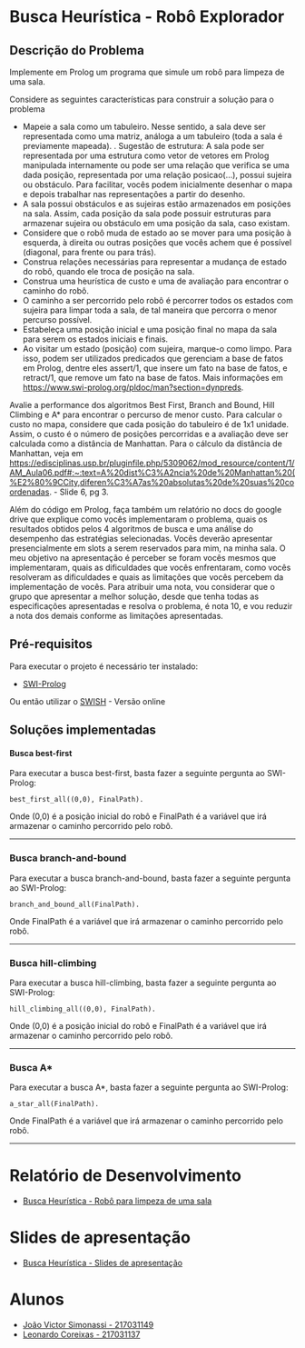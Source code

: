 # Busca Heurística - Robô Explorador


## Descrição do Problema

Implemente em Prolog um programa que simule um robô para limpeza de uma sala. 

Considere as seguintes características para construir a solução para o problema

- Mapeie a sala como um tabuleiro. Nesse sentido, a sala deve ser representada como uma matriz, análoga a um tabuleiro (toda a sala é previamente mapeada).
     . Sugestão de estrutura: A sala pode ser representada por uma estrutura como vetor de vetores em Prolog manipulada internamente ou pode ser uma relação que verifica se uma dada posição, representada por uma relação posicao(...), possui sujeira ou obstáculo. Para facilitar, vocês podem inicialmente desenhar o mapa e depois trabalhar nas representações a partir do desenho.
- A sala possui obstáculos e as sujeiras estão armazenados em posições na sala. Assim, cada posição da sala pode possuir estruturas para armazenar sujeira ou obstáculo em uma posição da sala, caso existam. 
- Considere que o robô muda de estado ao se mover para uma posição à esquerda, à direita ou outras posições que vocês achem que é possível (diagonal, para frente ou para trás).
- Construa relações necessárias para representar a mudança de estado do robô, quando ele troca de posição na sala. 
- Construa uma heurística de custo e uma de avaliação para encontrar o caminho do robô. 
- O caminho a ser percorrido pelo robô é percorrer todos os estados com sujeira para limpar toda a sala, de tal maneira que percorra o menor percurso possível. 
- Estabeleça uma posição inicial e uma posição final no mapa da sala para serem os estados iniciais e finais. 
- Ao visitar um estado (posição) com sujeira, marque-o como limpo. Para isso, podem ser utilizados predicados que gerenciam a base de fatos em Prolog, dentre eles assert/1, que insere um fato na base de fatos, e retract/1, que remove um fato na base de fatos. Mais informações em https://www.swi-prolog.org/pldoc/man?section=dynpreds.

Avalie a performance dos algoritmos Best First, Branch and Bound, Hill Climbing e A* para encontrar o percurso de menor custo. Para calcular o custo no mapa, considere que cada posição do tabuleiro é de 1x1 unidade. Assim, o custo é o número de posições percorridas e a avaliação deve ser calculada como a distância de Manhattan. Para o cálculo da distância de Manhattan, veja em https://edisciplinas.usp.br/pluginfile.php/5309062/mod_resource/content/1/AM_Aula06.pdf#:~:text=A%20dist%C3%A2ncia%20de%20Manhattan%20(%E2%80%9CCity,diferen%C3%A7as%20absolutas%20de%20suas%20coordenadas. - Slide 6, pg 3.

Além do código em Prolog, faça também um relatório no docs do google drive que explique como vocês implementaram o problema, quais os resultados obtidos pelos 4 algoritmos de busca e uma análise do desempenho das estratégias selecionadas. Vocês deverão apresentar presencialmente em slots a serem reservados para mim, na minha sala. O meu objetivo na apresentação é perceber se foram vocês mesmos que implementaram, quais as dificuldades que vocês enfrentaram, como vocês resolveram as dificuldades e quais as limitações que vocês percebem da implementação de vocês. Para atribuir uma nota, vou considerar que o grupo que apresentar a melhor solução, desde que tenha todas as especificações apresentadas e resolva o problema, é nota 10, e vou reduzir a nota dos demais conforme as limitações apresentadas.


## Pré-requisitos

 Para executar o projeto é necessário ter instalado:

- [SWI-Prolog](https://www.swi-prolog.org/Download.html)

Ou então utilizar o [SWISH](https://swish.swi-prolog.org/) - Versão online


## Soluções implementadas

#### Busca best-first

Para executar a busca best-first, basta fazer a seguinte pergunta ao SWI-Prolog:

```best_first_all((0,0), FinalPath).``` 

Onde (0,0) é a posição inicial do robô e FinalPath é a variável que irá armazenar o caminho percorrido pelo robô.
<hr/>

### Busca branch-and-bound
Para executar a busca branch-and-bound, basta fazer a seguinte pergunta ao SWI-Prolog:

```branch_and_bound_all(FinalPath).``` 

Onde FinalPath é a variável que irá armazenar o caminho percorrido pelo robô.
<hr/>

### Busca hill-climbing
Para executar a busca hill-climbing, basta fazer a seguinte pergunta ao SWI-Prolog:

```hill_climbing_all((0,0), FinalPath).``` 

Onde (0,0) é a posição inicial do robô e FinalPath é a variável que irá armazenar o caminho percorrido pelo robô.
<hr/>

### Busca A*
Para executar a busca A*, basta fazer a seguinte pergunta ao SWI-Prolog:

```a_star_all(FinalPath).``` 

Onde FinalPath é a variável que irá armazenar o caminho percorrido pelo robô.

<hr/>


# Relatório de Desenvolvimento

- [Busca Heurística - Robô para limpeza de uma sala](https://docs.google.com/document/d/1bYtIsm2Q0PgKeF8gdb92Rx9RD5NCqrh1_jKi4y9QOjo/edit?usp=sharing)


# Slides de apresentação

- [Busca Heurística - Slides de apresentação](https://docs.google.com/presentation/d/157yu-gMNox5UoAAREjEtTLP7WVUqBpeE1N2m_Nu7cwY/edit?usp=sharing)


# Alunos

 - [João Victor Simonassi - 217031149](https://github.com/jsimonassi)
 - [Leonardo Coreixas - 217031137](https://github.com/leocoreixas)